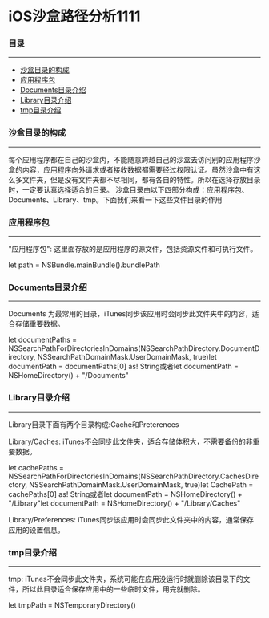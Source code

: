 # iOS沙盒路径分析1111
### 目录
---
* [沙盒目录的构成](#沙盒目录的构成)
* [应用程序包](#应用程序包)
* [Documents目录介绍](#Documents目录介绍)
* [Library目录介绍](#Library目录介绍)
* [tmp目录介绍](#tmp目录介绍)


### 沙盒目录的构成
---
每个应用程序都在自己的沙盒内，不能随意跨越自己的沙盒去访问别的应用程序沙盒的内容，应用程序向外请求或者接收数据都需要经过权限认证。虽然沙盒中有这么多文件夹，但是没有文件夹都不尽相同，都有各自的特性。所以在选择存放目录时，一定要认真选择适合的目录。
沙盒目录由以下四部分构成：应用程序包、Documents、Library、tmp。下面我们来看一下这些文件目录的作用

### 应用程序包
---
"应用程序包": 这里面存放的是应用程序的源文件，包括资源文件和可执行文件。

let path = NSBundle.mainBundle().bundlePath

### Documents目录介绍
---
Documents 为最常用的目录，iTunes同步该应用时会同步此文件夹中的内容，适合存储重要数据。

let documentPaths = NSSearchPathForDirectoriesInDomains(NSSearchPathDirectory.DocumentDirectory, NSSearchPathDomainMask.UserDomainMask, true)let documentPath = documentPaths[0] as! String或者let documentPath = NSHomeDirectory() + "/Documents"

### Library目录介绍
---
Library目录下面有两个目录构成:Cache和Preterences

Library/Caches: iTunes不会同步此文件夹，适合存储体积大，不需要备份的非重要数据。

let cachePaths = NSSearchPathForDirectoriesInDomains(NSSearchPathDirectory.CachesDirectory, NSSearchPathDomainMask.UserDomainMask, true)let CachePath = cachePaths[0] as! String或者let documentPath = NSHomeDirectory() + "/Library"let documentPath = NSHomeDirectory() + "/Library/Caches"

Library/Preferences: iTunes同步该应用时会同步此文件夹中的内容，通常保存应用的设置信息。

### tmp目录介绍
---
tmp: iTunes不会同步此文件夹，系统可能在应用没运行时就删除该目录下的文件，所以此目录适合保存应用中的一些临时文件，用完就删除。

let tmpPath = NSTemporaryDirectory()